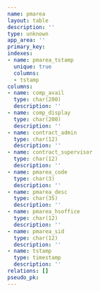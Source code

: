 ```yaml
---
name: pmarea
layout: table
description: ''
type: unknown
app_area: ''
primary_key: 
indexes:
- name: pmarea_tstamp
  unique: true
  columns:
  - tstamp
columns:
- name: comp_avail
  type: char(200)
  description: ''
- name: comp_display
  type: char(200)
  description: ''
- name: contract_admin
  type: char(12)
  description: ''
- name: contract_supervisor
  type: char(12)
  description: ''
- name: pmarea_code
  type: char(3)
  description: ''
- name: pmarea_desc
  type: char(35)
  description: ''
- name: pmarea_hsoffice
  type: char(12)
  description: ''
- name: pmarea_sid
  type: char(12)
  description: ''
- name: tstamp
  type: timestamp
  description: ''
relations: []
pseudo_pk: 
---
```


